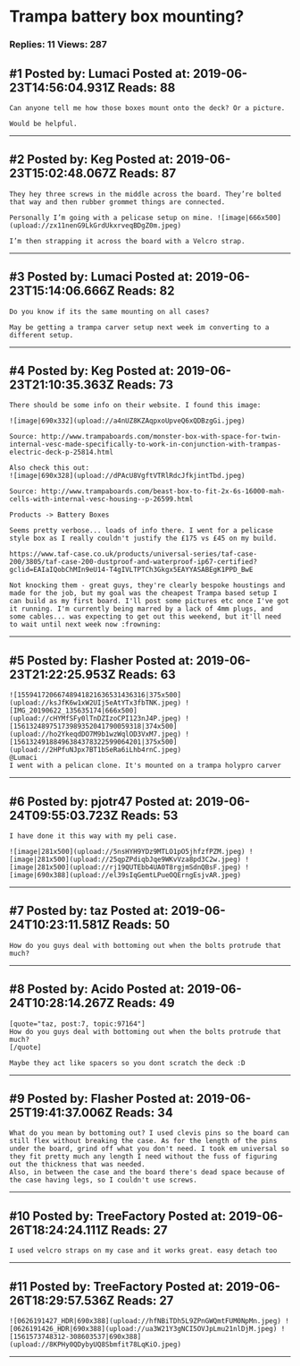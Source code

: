 # Trampa battery box mounting?

### Replies: 11 Views: 287

## \#1 Posted by: Lumaci Posted at: 2019-06-23T14:56:04.931Z Reads: 88

```
Can anyone tell me how those boxes mount onto the deck? Or a picture.

Would be helpful.
```

---
## \#2 Posted by: Keg Posted at: 2019-06-23T15:02:48.067Z Reads: 87

```
They hey three screws in the middle across the board. They’re bolted that way and then rubber grommet things are connected. 

Personally I’m going with a pelicase setup on mine. ![image|666x500](upload://zx11nenG9LkGrdUkxrveqBDgZ0m.jpeg) 

I’m then strapping it across the board with a Velcro strap.
```

---
## \#3 Posted by: Lumaci Posted at: 2019-06-23T15:14:06.666Z Reads: 82

```
Do you know if its the same mounting on all cases?

May be getting a trampa carver setup next week im converting to a different setup.
```

---
## \#4 Posted by: Keg Posted at: 2019-06-23T21:10:35.363Z Reads: 73

```
There should be some info on their website. I found this image:

![image|690x332](upload://a4nUZ8KZAqpxoUpveQ6xQDBzgGi.jpeg) 

Source: http://www.trampaboards.com/monster-box-with-space-for-twin-internal-vesc-made-specifically-to-work-in-conjunction-with-trampas-electric-deck-p-25814.html

Also check this out: 
![image|690x328](upload://dPAcU8VgftVTRlRdcJfkjintTbd.jpeg) 

Source: http://www.trampaboards.com/beast-box-to-fit-2x-6s-16000-mah-cells-with-internal-vesc-housing--p-26599.html

Products -> Battery Boxes

Seems pretty verbose... loads of info there. I went for a pelicase style box as I really couldn't justify the £175 vs £45 on my build.

https://www.taf-case.co.uk/products/universal-series/taf-case-200/3805/taf-case-200-dustproof-and-waterproof-ip67-certified?gclid=EAIaIQobChMIn9eU14-T4gIVLTPTCh3Gkgx5EAYYASABEgK1PPD_BwE

Not knocking them - great guys, they're clearly bespoke houstings and made for the job, but my goal was the cheapest Trampa based setup I can build as my first board. I'll post some pictures etc once I've got it running. I'm currently being marred by a lack of 4mm plugs, and some cables... was expecting to get out this weekend, but it'll need to wait until next week now :frowning:
```

---
## \#5 Posted by: Flasher Posted at: 2019-06-23T21:22:25.953Z Reads: 63

```
![15594172066748941821636531436316|375x500](upload://ksJfK6w1xW2UIj5eAtYTx3fbTNK.jpeg) ![IMG_20190622_135635174|666x500](upload://cHYMfSFy0lTnDZIzoCPI123nJ4P.jpeg) ![15613248975173989352041790059318|374x500](upload://ho2YkeqdDO7M9b1wzWqlOD3VxM7.jpeg) ![15613249188496384378322599064201|375x500](upload://2HPfuNJpx7BT1bSeRa6iLhb4rnC.jpeg) 
@Lumaci 
I went with a pelican clone. It's mounted on a trampa holypro carver
```

---
## \#6 Posted by: pjotr47 Posted at: 2019-06-24T09:55:03.723Z Reads: 53

```
I have done it this way with my peli case. 

![image|281x500](upload://5nsHYH9YDz9MTLO1pO5jhfzfPZM.jpeg) ![image|281x500](upload://25qpZPdiqbJqe9WKvVza8pd3C2w.jpeg) ![image|281x500](upload://rj19QUTEbb4UA0T8rgjmSdnQBsF.jpeg) ![image|690x388](upload://el39sIqGemtLPueOQErngEsjvAR.jpeg)
```

---
## \#7 Posted by: taz Posted at: 2019-06-24T10:23:11.581Z Reads: 50

```
How do you guys deal with bottoming out when the bolts protrude that much?
```

---
## \#8 Posted by: Acido Posted at: 2019-06-24T10:28:14.267Z Reads: 49

```
[quote="taz, post:7, topic:97164"]
How do you guys deal with bottoming out when the bolts protrude that much?
[/quote]

Maybe they act like spacers so you dont scratch the deck :D
```

---
## \#9 Posted by: Flasher Posted at: 2019-06-25T19:41:37.006Z Reads: 34

```
What do you mean by bottoming out? I used clevis pins so the board can still flex without breaking the case. As for the length of the pins under the board, grind off what you don't need. I took em universal so they fit pretty much any length I need without the fuss of figuring out the thickness that was needed.
Also, in between the case and the board there's dead space because of the case having legs, so I couldn't use screws.
```

---
## \#10 Posted by: TreeFactory Posted at: 2019-06-26T18:24:24.111Z Reads: 27

```
I used velcro straps on my case and it works great. easy detach too
```

---
## \#11 Posted by: TreeFactory Posted at: 2019-06-26T18:29:57.536Z Reads: 27

```
![0626191427_HDR|690x388](upload://hfNBiTDh5L9ZPnGWQmtFUM0NpMn.jpeg) ![0626191426_HDR|690x388](upload://ua3W21Y3gNCI5OVJpLmu21nlDjM.jpeg) ![1561573748312-308603537|690x388](upload://8KPHy0QDybyUQ8Sbmfit78LqKiO.jpeg)
```

---
